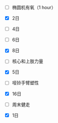 - [ ] 椭圆机有氧（1 hour）
- [x] 2日
- [ ] 4日
- [ ] 6日
- [x] 8日

- [ ] 核心和上肢力量
- [x] 5日

- [ ] 哑铃手臂塑性
- [x] 16日

- [ ] 周末健走
- [x] 1日
